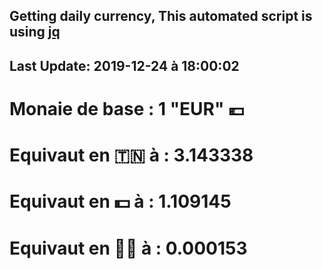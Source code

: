 ## Getting daily currency, This automated script is using [jq](https://stedolan.github.io/jq/)
## Last Update:  2019-12-24 à 18:00:02
 # Monaie de base : 1 "EUR" 💶 
 # Equivaut en 🇹🇳 à :  3.143338 
 # Equivaut en 💵 à : 1.109145
 # Equivaut en 🐱‍💻 à :  0.000153
